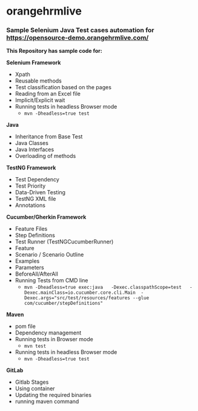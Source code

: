 # orangehrmlive
### Sample Selenium Java Test cases automation for https://opensource-demo.orangehrmlive.com/

**This Repository has sample code for:**

**Selenium Framework**
* Xpath
* Reusable methods
* Test classification based on the pages
* Reading from an Excel file
* Implicit/Explicit wait
* Running tests in headless Browser mode
  * ```mvn -Dheadless=true test```

**Java**
* Inheritance from Base Test
* Java Classes
* Java Interfaces
* Overloading of methods

**TestNG Framework**
* Test Dependency
* Test Priority
* Data-Driven Testing
* TestNG XML file
* Annotations

**Cucumber/Gherkin Framework**
* Feature Files
* Step Definitions
* Test Runner (TestNGCucumberRunner)
* Feature
* Scenario / Scenario Outline
* Examples
* Parameters
* BeforeAll/AfterAll
* Running Tests from CMD line
  * ```mvn -Dheadless=true exec:java   -Dexec.classpathScope=test   -Dexec.mainClass=io.cucumber.core.cli.Main  -Dexec.args="src/test/resources/features --glue com/cucumber/stepDefinitions" ```

**Maven**
* pom file
* Dependency management
* Running tests in Browser mode
  * ```mvn test```
* Running tests in headless Browser mode
  * ```mvn -Dheadless=true test```

**GitLab**
* Gitlab Stages
* Using container
* Updating the required binaries
* running maven command
